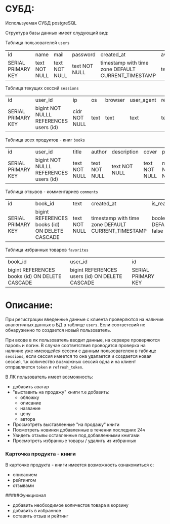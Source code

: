 # СУБД:
Используемая СУБД postgreSQL

Структура базы данных имеет слудующий вид:

Таблица пользователей `users`
<table>
<tr>
<td>id</td><td>name</td><td>mail</td><td>password</td><td>created_at</td><td>avatar</td><td>phone</td>
</tr>
<tr>
<td>SERIAL PRIMARY KEY</td>
<td>text NOT NULL</td>
<td>text NOT NULL</td>
<td>text NOT NULL</td>
<td>timestamp with time zone DEFAULT CURRENT_TIMESTAMP</td>
<td>text</td>
<td>text</td>
</tr>
  </table>

Таблица текущих сессий `sessions`
<table>
<tr>
<td>id</td><td>user_id</td><td>ip</td><td>os</td><td>browser</td><td>user_agent</td>
<td>refresh_token</td><td>expired_at</td><td>created_at</td><td>name</td>
</tr>
<tr>
<td>SERIAL PRIMARY KEY</td>
<td>bigint NOT NULLL REFERENCES users (id)</td>
<td>cidr NOT NULL</td>
<td>text</td> 
<td>text</td>
<td>text</td>
<td>text</td>
<td>timestamp with time zone</td>
<td>timestamp with time zone</td>
<td>text</td>
</tr>
</table>

Таблица всех продуктов - книг `books`
<table>
<tr>
<td>id</td><td>user_id</td><td>title</td><td>author</td><td>description</td><td>cover</td>
<td>price</td><td>created_at</td><td>rating</td><td>category</td><td>sale</td>
</tr>
<tr>
<td>SERIAL PRIMARY KEY</td>
<td>bigint NOT NULLL REFERENCES users (id)</td>
<td>text NOT NULL</td>
<td>text NOT NULL</td>
<td>text NOT NULL</td>
<td>text NOT NULL</td>
<td>money NOT NULL</td>
<td>timestamp with time zone DEFAULT CURRENT_TIMESTAMP</td>
<td>real</td>
<td>text</td>
<td>boolean DEFAULT false</td>
</tr>
</table>

Таблица отзывов - комментариев `comments`
<table>
<tr>
<td>id</td><td>book_id</td><td>text</td><td>created_at</td>
<td>is_read</td><td>author_name</td><td>rating</td>
</tr>
<tr>
<td>SERIAL PRIMARY KEY</td>
<td>bigint REFERENCES books (id) ON DELETE CASCADE</td>
<td>text NOT NULL</td>
<td>timestamp with time zone DEFAULT CURRENT_TIMESTAMP</td>
<td>boolean DEFAULT false</td>
<td>text</td>
<td>smallint</td>
</tr>
</table>

Таблица избранных товаров `favorites`
<table>
<tr>
<td>book_id</td><td>user_id</td><td>id</td>
</tr>
<tr>
<td>bigint REFERENCES books (id) ON DELETE CASCADE</td>
<td>bigint REFERENCES users (id) ON DELETE CASCADE</td>
<td>SERIAL PRIMARY KEY</td>
</tr>
</table>

# Описание:

При регистрации введенные данные с клиента проверяются на наличие аналогичных данных в БД в таблице `users`. Если соответсвий не обнаруженно то создается новый пользователь. 

При входе в лк пользователь вводит данные, на сервере проверяются пароль и логин. 
В случае соответствия проводится проверка на наличие уже имеющейся сессии с данным пользователем в таблице `sessions`, если сессия имеется то она удалается и создается новая сессия, т.к количество возможных сессий одна и на клиент отправляется `token` и `refresh_token`.

В ЛК пользователь имеет возможность:
<ul>
<li>добавить аватар</li>
<li>"выставить на продажу" книги т.е добавить:
<ul>
<li>обложку</li>
<li>описание</li>
<li>название</li>
<li>цену</li>
<li>автора</li>
</ul>
</li>
<li>Просмотреть выставленные "на продажу" книги</li>
<li>Посмотреть новинки добавленные в течении последних 24ч</li>
<li>Увидеть отзывы оставленные под добавленными книгами</li>
<li>Просмотреть избранные товары / удалить из избранных</li>
</ul>

### Карточка продукта - книги

В карточке продукта - книги имеется возможность ознакомиться c:
<ul>
<li>описанием</li>
<li>рейтингом</li>
<li>отзывами</li>
</ul>
#####Функционал
<ul>
<li> добавить необходимое количестов товара в корзину</li>
<li>добавить в избранное</li>
<li> оставить отзыв и рейтинг</li>
</ul>

